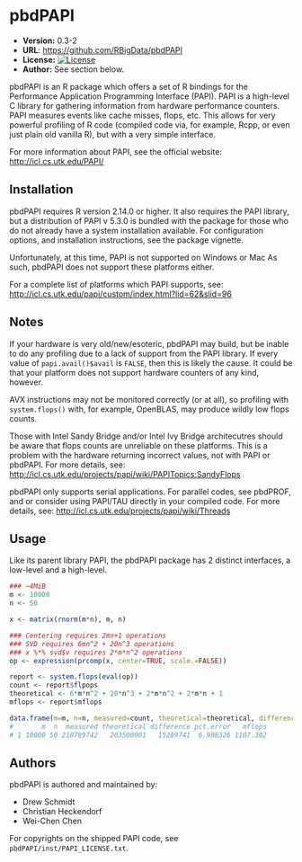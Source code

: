 # pbdPAPI

* **Version:** 0.3-2
* **URL**: https://github.com/RBigData/pbdPAPI
* **License:** [![License](http://img.shields.io/badge/license-BSD%203--Clause-orange.svg?style=flat)](http://opensource.org/licenses/BSD-3-Clause)
* **Author:** See section below.


pbdPAPI is an R package which offers a set of R bindings for the Performance
Application Programming Interface (PAPI).  PAPI is a high-level C library for 
gathering information from hardware performance counters.  PAPI measures events 
like cache misses, flops, etc.  This allows for very powerful profiling of R 
code (compiled code via, for example, Rcpp, or even just plain old vanilla R), 
but with a very simple interface.

For more information about PAPI, see the official website: 
http://icl.cs.utk.edu/PAPI/



## Installation

pbdPAPI requires R version 2.14.0 or higher.  It also requires the PAPI library,
but a distribution of PAPI v 5.3.0 is bundled with the package for those who
do not already have a system installation available.  For configuration options,
and installation instructions, see the package vignette.

Unfortunately, at this time, PAPI is not supported on Windows or Mac
As such, pbdPAPI does not support these platforms either.

For a complete list of platforms which PAPI supports, see:
http://icl.cs.utk.edu/papi/custom/index.html?lid=62&slid=96



## Notes

If your hardware is very old/new/esoteric, pbdPAPI may build, but be
inable to do any profiling due to a lack of support from the PAPI library.
If every value of `papi.avail()$avail` is `FALSE`, then this is likely
the cause.  It could be that your platform does not support hardware
counters of any kind, however.

AVX instructions may not be monitored correctly (or at all), so profiling
with `system.flops()` with, for example, OpenBLAS, may produce wildly
low flops counts.

Those with Intel Sandy Bridge and/or Intel Ivy Bridge architecutres should be 
aware that flops counts are unreliable on these platforms.  This is a problem 
with the hardware returning incorrect values, not with PAPI or pbdPAPI.  For 
more details, see: 
http://icl.cs.utk.edu/projects/papi/wiki/PAPITopics:SandyFlops

pbdPAPI only supports serial applications.  For parallel codes, see pbdPROF, and
or consider using PAPI/TAU directly in your compiled code.  For more details, 
see:  http://icl.cs.utk.edu/projects/papi/wiki/Threads



## Usage

Like its parent library PAPI, the pbdPAPI package has 2 distinct
interfaces, a low-level and a high-level.



```r
### ~4MiB
m <- 10000
n <- 50

x <- matrix(rnorm(m*n), m, n)

### Centering requires 2mn+1 operations
### SVD requires 6mn^2 + 20n^3 operations
### x %*% svd$v requires 2*m*n^2 operations
op <- expression(prcomp(x, center=TRUE, scale.=FALSE))

report <- system.flops(eval(op))
count <- report$flpops
theoretical <- 6*m*n^2 + 20*n^3 + 2*m*n^2 + 2*m*n + 1
mflops <- report$mflops

data.frame(m=m, n=n, measured=count, theoretical=theoretical, difference=count-theoretical, "pct.error"=(1.0 - (theoretical/count))*100, mflops=mflops)
#       m  n  measured theoretical difference pct.error   mflops
# 1 10000 50 218789742   203500001   15289741  6.988326 1107.302
```


## Authors

pbdPAPI is authored and maintained by:
* Drew Schmidt
* Christian Heckendorf
* Wei-Chen Chen

For copyrights on the shipped PAPI code, see
`pbdPAPI/inst/PAPI_LICENSE.txt`.

